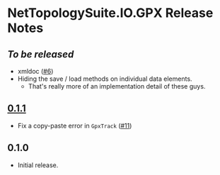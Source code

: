 # NetTopologySuite.IO.GPX Release Notes

## *To be released*
- xmldoc ([#6](https://github.com/NetTopologySuite/NetTopologySuite.IO.GPX/issues/6))
- Hiding the save / load methods on individual data elements.
    - That's really more of an implementation detail of these guys.

## [0.1.1](https://github.com/NetTopologySuite/NetTopologySuite.IO.GPX/milestone/3)
- Fix a copy-paste error in `GpxTrack` ([#11](https://github.com/NetTopologySuite/NetTopologySuite.IO.GPX/issues/11))

## 0.1.0
- Initial release.
